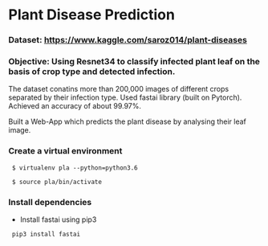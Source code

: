 # Plant Disease Prediction

### Dataset: https://www.kaggle.com/saroz014/plant-diseases
### Objective: Using Resnet34 to classify infected plant leaf on the basis of crop type and detected infection.

The dataset conatins more than 200,000 images of different crops separated by their infection type.
Used fastai library (built on Pytorch). Achieved an accuracy of about 99.97%.

Built a Web-App which predicts the plant disease by analysing their leaf image.

### Create a virtual environment 
<code> $ virtualenv pla --python=python3.6 </code>
<p><code> $ source pla/bin/activate </code></p>
 
### Install dependencies
- Install fastai using pip3
<p><code> pip3 install fastai </code></p>
